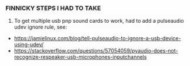 ### FINNICKY STEPS I HAD TO TAKE

1. To get multiple usb pnp sound cards to work, had to add a pulseaudio udev ignore rule, see:
- https://jamielinux.com/blog/tell-pulseaudio-to-ignore-a-usb-device-using-udev/ 
- https://stackoverflow.com/questions/57054059/pyaudio-does-not-recognize-respeaker-usb-microphones-inputchannels 